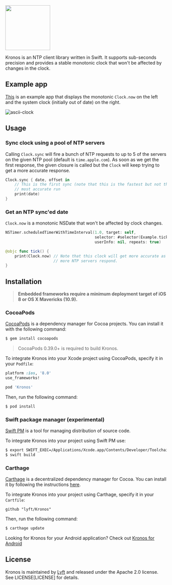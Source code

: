 <img src="https://cloud.githubusercontent.com/assets/232113/15371638/505de80a-1cf1-11e6-9e16-d462e02d9e45.png" height="140" />

Kronos is an NTP client library written in Swift. It supports
sub-seconds precision and provides a stable monotonic clock that won't
be affected by changes in the clock.

## Example app

[This](https://github.com/lyft/Kronos/blob/master/Example/main.swift) is an
example app that displays the monotonic `Clock.now` on the left and the
system clock (initially out of date) on the right.

![ascii-clock](https://cloud.githubusercontent.com/assets/232113/15371331/c24e8570-1cef-11e6-8598-428a0b5d66f9.gif)

## Usage

### Sync clock using a pool of NTP servers

Calling `Clock.sync` will fire a bunch of NTP requests to up to 5 of the
servers on the given NTP pool (default is `time.apple.com`). As soon as
we get the first response, the given closure is called but the `Clock`
will keep trying to get a more accurate response.

```swift
Clock.sync { date, offset in
    // This is the first sync (note that this is the fastest but not the
    // most accurate run
    print(date)
}
```

### Get an NTP sync'ed date

`Clock.now` is a monotonic NSDate that won't be affected by clock
changes.

```swift
NSTimer.scheduledTimerWithTimeInterval(1.0, target: self,
                                       selector: #selector(Example.tick),
                                       userInfo: nil, repeats: true)

@objc func tick() {
    print(Clock.now) // Note that this clock will get more accurate as
                     // more NTP servers respond.
}
```

## Installation

> **Embedded frameworks require a minimum deployment target of iOS 8 or OS
> X Mavericks (10.9).**

### CocoaPods

[CocoaPods](http://cocoapods.org) is a dependency manager for Cocoa projects.
You can install it with the following command:

```bash
$ gem install cocoapods
```

> CocoaPods 0.39.0+ is required to build Kronos.

To integrate Kronos into your Xcode project using CocoaPods, specify it in
your `Podfile`:

```ruby
platform :ios, '8.0'
use_frameworks!

pod 'Kronos'
```

Then, run the following command:

```bash
$ pod install
```

### Swift package manager (experimental)

[Swift PM](https://github.com/apple/swift-package-manager/) is a tool for
managing distribution of source code.

To integrate Kronos into your project using Swift PM use:

```bash
$ export SWIFT_EXEC=/Applications/Xcode.app/Contents/Developer/Toolchains/XcodeDefault.xctoolchain/usr/bin/swiftc
$ swift build
```

### Carthage

[Carthage](https://github.com/Carthage/Carthage) is a decentralized dependency manager for Cocoa. You can install it by following the instructions [here](https://github.com/Carthage/Carthage#installing-carthage).

To integrate Kronos into your project using Carthage, specify it in your `Cartfile`:

```carthage
github "lyft/Kronos"
```

Then, run the following command:

```bash
$ carthage update
```

Looking for Kronos for your Android application? Check out [Kronos for Android](https://github.com/lyft/Kronos-Android)


## License

Kronos is maintained by [Lyft](https://www.lyft.com/) and released under
the Apache 2.0 license. See LICENSE[LICENSE] for details.
